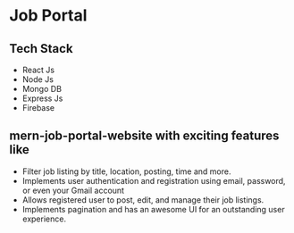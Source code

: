 # Job Portal

## Tech Stack
  - React Js
  - Node Js
  - Mongo DB
  - Express Js
  - Firebase


## mern-job-portal-website with exciting features like
 - Filter job listing by title, location, posting, time and more.
 - Implements user authentication and registration using email, password, or even your Gmail account
 - Allows registered user to post, edit, and manage their job listings.
 - Implements pagination and has an awesome UI for an outstanding user experience. 
